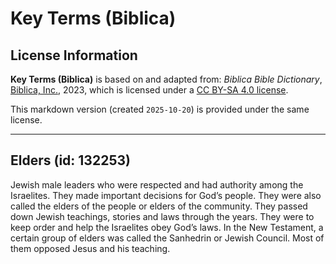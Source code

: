 # Key Terms (Biblica)

## License Information

**Key Terms (Biblica)** is based on and adapted from: _Biblica Bible Dictionary_, [Biblica, Inc.](https://www.biblica.com/), 2023, which is licensed under a [CC BY-SA 4.0 license](https://creativecommons.org/licenses/by-sa/4.0/legalcode.en).

This markdown version (created `2025-10-20`) is provided under the same license.



--------------------------------

## Elders (id: 132253)

Jewish male leaders who were respected and had authority among the Israelites. They made important decisions for God’s people. They were also called the elders of the people or elders of the community. They passed down Jewish teachings, stories and laws through the years. They were to keep order and help the Israelites obey God’s laws. In the New Testament, a certain group of elders was called the Sanhedrin or Jewish Council. Most of them opposed Jesus and his teaching.


